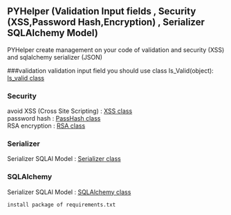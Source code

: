 
## PYHelper (Validation Input fields , Security (XSS,Password Hash,Encryption) , Serializer SQLAlchemy Model)

PYHelper create management on your code of validation and security (XSS) and sqlalchemy serializer (JSON)

###validation 
validation input field you should use class Is_Valid(object): [Is_valid class ](https://github.com/RaminFP/PYHelper/blob/master/PYHelper/Utility.py)

### Security 

avoid XSS (Cross Site Scripting) :  [XSS class ](https://github.com/RaminFP/PYHelper/blob/master/PYHelper/security.py) <br />
password hash :  [PassHash class ](https://github.com/RaminFP/PYHelper/blob/master/PYHelper/hashpass.py) <br />
RSA encryption :  [RSA class ](https://github.com/RaminFP/PYHelper/blob/master/PYHelper/encryptoinRSA.py) <br />

### Serializer

Serializer SQLAl Model : [Serializer class ](https://github.com/RaminFP/PYHelper/tree/master/sqla_serializer) 


### SQLAlchemy 
Serializer SQLAl Model : [SQLAlchemy class ](https://github.com/RaminFP/PYHelper/tree/master/sqla_model) 


``` 
install package of requirements.txt
```
